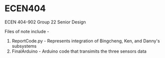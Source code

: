 # ECEN404
ECEN 404-902 Group 22 Senior Design

Files of note include -
1. ReportCode.py - Represents integration of Bingcheng, Ken, and Danny's subsystems
2. FinalArduino - Arduino code that transimits the three sensors data

